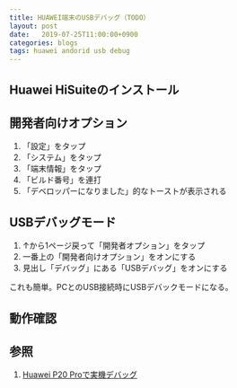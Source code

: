 ```yaml
---
title: HUAWEI端末のUSBデバッグ（TODO）
layout: post
date:   2019-07-25T11:00:00+0900
categories: blogs
tags: huawei andorid usb debug
---
```


## Huawei HiSuiteのインストール

## 開発者向けオプション

1. 「設定」をタップ
2. 「システム」をタップ
3. 「端末情報」をタップ
4. 「ビルド番号」を連打
5. 「デベロッパーになりました」的なトーストが表示される

## USBデバッグモード

1. ↑から1ページ戻って「開発者オプション」をタップ
2. 一番上の「開発者向けオプション」をオンにする
3. 見出し「デバッグ」にある「USBデバッグ」をオンにする

これも簡単。PCとのUSB接続時にUSBデバックモードになる。

## 動作確認

## 参照

1. [Huawei P20 Proで実機デバッグ](https://dalomo.net/blog/2018/09/24/81/)
